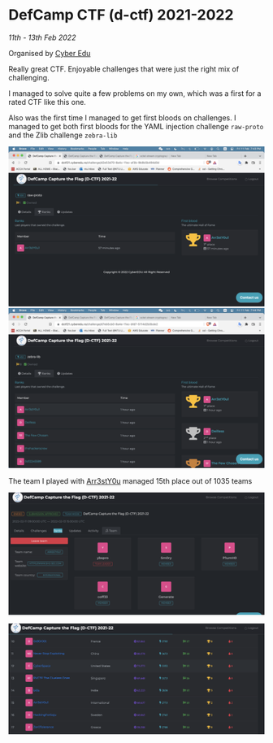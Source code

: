 # DefCamp CTF (d-ctf) 2021-2022

<em>11th - 13th Feb 2022 </em>

Organised by [Cyber Edu](https://app.cyberedu.ro/)

Really great CTF. Enjoyable challenges that were just the right mix of challenging.

I managed to solve quite a few problems on my own, which was a first for a rated CTF like this one.

Also was the first time I managed to get first bloods on challenges. I managed to get both first bloods for the YAML injection challenge `raw-proto` and the Zlib challenge `zebra-lib`

![firstblood 1](./images/firstblood1.png)
![firstblood 2](./images/firstblood2.png)

The team I played with [Arr3stY0u](https://www.shg-sec.com) managed 15th place out of 1035 teams

![team](./images/team.png)

![score](./images/score.png)

